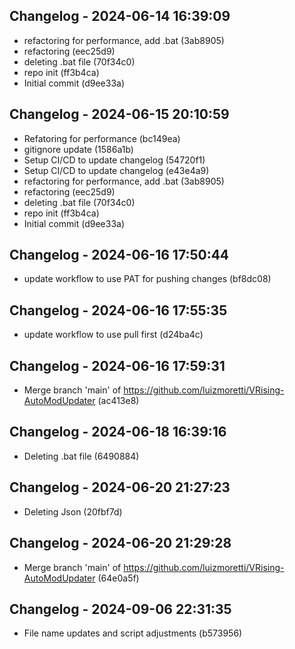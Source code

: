 ## Changelog - 2024-06-14 16:39:09

* refactoring for performance, add .bat (3ab8905)
* refactoring (eec25d9)
* deleting .bat file (70f34c0)
* repo init (ff3b4ca)
* Initial commit (d9ee33a)

## Changelog - 2024-06-15 20:10:59

* Refatoring for performance (bc149ea)
* gitignore update (1586a1b)
* Setup CI/CD to update changelog (54720f1)
* Setup CI/CD to update changelog (e43e4a9)
* refactoring for performance, add .bat (3ab8905)
* refactoring (eec25d9)
* deleting .bat file (70f34c0)
* repo init (ff3b4ca)
* Initial commit (d9ee33a)

## Changelog - 2024-06-16 17:50:44

* update workflow to use PAT for pushing changes (bf8dc08)

## Changelog - 2024-06-16 17:55:35

* update workflow to use pull first (d24ba4c)

## Changelog - 2024-06-16 17:59:31

* Merge branch 'main' of https://github.com/luizmoretti/VRising-AutoModUpdater (ac413e8)

## Changelog - 2024-06-18 16:39:16

* Deleting .bat file (6490884)

## Changelog - 2024-06-20 21:27:23

* Deleting Json (20fbf7d)

## Changelog - 2024-06-20 21:29:28

* Merge branch 'main' of https://github.com/luizmoretti/VRising-AutoModUpdater (64e0a5f)

## Changelog - 2024-09-06 22:31:35

* File name updates and script adjustments (b573956)

